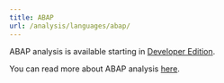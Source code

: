 ```yaml
---
title: ABAP
url: /analysis/languages/abap/
---
```


ABAP analysis is available starting in [Developer Edition](https://redirect.sonarsource.com/editions/developer.html).

You can read more about ABAP analysis [here](https://docs.sonarqube.org/latest/analysis/languages/abap/).
